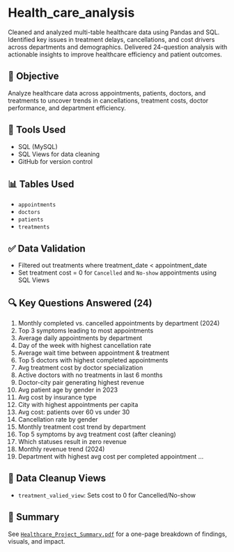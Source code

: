 # Health_care_analysis
Cleaned and analyzed multi-table healthcare data using Pandas and SQL. Identified key issues in treatment delays, cancellations, and cost drivers across departments and demographics. Delivered 24-question analysis with actionable insights to improve healthcare efficiency and patient outcomes.

## 📌 Objective
Analyze healthcare data across appointments, patients, doctors, and treatments to uncover trends in cancellations, treatment costs, doctor performance, and department efficiency.

## 🧰 Tools Used
- SQL (MySQL)
- SQL Views for data cleaning
- GitHub for version control

## 📊 Tables Used
- `appointments`
- `doctors`
- `patients`
- `treatments`

## ✅ Data Validation
- Filtered out treatments where treatment_date < appointment_date
- Set treatment cost = 0 for `Cancelled` and `No-show` appointments using SQL Views

## 🔍 Key Questions Answered (24)
1. Monthly completed vs. cancelled appointments by department (2024)
2. Top 3 symptoms leading to most appointments
3. Average daily appointments by department
4. Day of the week with highest cancellation rate
5. Average wait time between appointment & treatment
6. Top 5 doctors with highest completed appointments
7. Avg treatment cost by doctor specialization
8. Active doctors with no treatments in last 6 months
9. Doctor-city pair generating highest revenue
10. Avg patient age by gender in 2023
11. Avg cost by insurance type
12. City with highest appointments per capita
13. Avg cost: patients over 60 vs under 30
14. Cancellation rate by gender
15. Monthly treatment cost trend by department
16. Top 5 symptoms by avg treatment cost (after cleaning)
17. Which statuses result in zero revenue
18. Monthly revenue trend (2024)
19. Department with highest avg cost per completed appointment
...

## 🧹 Data Cleanup Views
- `treatment_valied_view`: Sets cost to 0 for Cancelled/No-show

## 📄 Summary
See [`Healthcare_Project_Summary.pdf`](./Summary/Healthcare_Project_Summary.pdf) for a one-page breakdown of findings, visuals, and impact.
